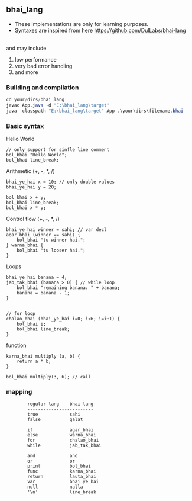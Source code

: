 ## bhai_lang

- These implementations are only for learning purposes.
- Syntaxes are inspired from here https://github.com/DulLabs/bhai-lang

</br>and may include
1. low performance 
2. very bad error handling 
3. and more



### Building and compilation
``` java
cd your/dirs/bhai_lang
javac App.java -d "E:\bhai_lang\target"
java -classpath "E:\bhai_lang\target" App .\your\dirs\filename.bhai 
```

### Basic syntax

Hello World
```
// only support for sinfle line comment
bol_bhai "Hello World";
bol_bhai line_break;
```


Arithmetic (+, -, *, /)
```
bhai_ye_hai x = 10; // only double values
bhai_ye_hai y = 20;

bol_bhai x + y;
bol_bhai line_break;
bol_bhai x * y;
```

Control flow (+, -, *, /)
```
bhai_ye_hai winner = sahi; // var decl
agar_bhai (winner == sahi) {
    bol_bhai "tu winner hai.";
} warna_bhai {
    bol_bhai "tu looser hai.";
}
```
Loops
```
bhai_ye_hai banana = 4;
jab_tak_bhai (banana > 0) { // while loop
    bol_bhai "remaining banana: " + banana;
    banana = banana - 1;
}


// for loop
chalao_bhai (bhai_ye_hai i=0; i<6; i=i+1) {
    bol_bhai i;
    bol_bhai line_break;
}
```

function
```
karna_bhai multiply (a, b) {
    return a * b;
}

bol_bhai multiply(3, 6); // call
```

### mapping
```
        regular lang    bhai lang
        -------------------------
        true            sahi
        false           galat

        if              agar_bhai
        else            warna_bhai
        for             chalao_bhai
        while           jab_tak_bhai

        and             and
        or              or
        print           bol_bhai    
        func            karna_bhai
        return          lauta_bhai
        var             bhai_ye_hai
        null            nalla
        '\n'            line_break
```